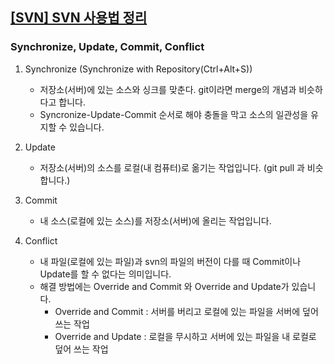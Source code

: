  ## <u>[SVN] SVN 사용법 정리</u>

### Synchronize, Update, Commit, Conflict 

1. Synchronize (Synchronize with Repository(Ctrl+Alt+S))
   - 저장소(서버)에 있는 소스와 싱크를 맞춘다. git이라면 merge의 개념과 비슷하다고 합니다.
   - Syncronize-Update-Commit 순서로 해야 충돌을 막고 소스의 일관성을 유지할 수 있습니다.

2. Update
    - 저장소(서버)의 소스를 로컬(내 컴퓨터)로 옮기는 작업입니다. (git pull 과 비슷합니다.)

3. Commit
    - 내 소스(로컬에 있는 소스)를 저장소(서버)에 올리는 작업입니다.
   
4. Conflict
   - 내 파일(로컬에 있는 파일)과 svn의 파일의 버전이 다를 때 Commit이나 Update를 할 수 없다는 의미입니다.   
   - 해결 방법에는 Override and Commit 와 Override and Update가 있습니다.
     - Override and Commit : 서버를 버리고 로컬에 있는 파일을 서버에 덮어 쓰는 작업
     - Override and Update : 로컬을 무시하고 서버에 있는 파일을 내 로컬로 덮어 쓰는 작업
